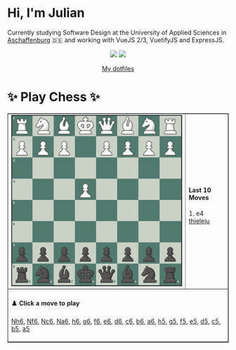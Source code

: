 # **Hi, I'm Julian**

Currently studying Software Design at the University of Applied Sciences in <a href="https://www.th-ab.de/en/" >Aschaffenburg</a> :de: and working with VueJS 2/3, VuetifyJS and ExpressJS.

<p align="center">
  <img src="https://github-readme-stats.vercel.app/api/top-langs/?username=thieleju&theme=blue-green&hide=jupyter%20notebook&layout=compact"  />
  <img width="420" src="https://github-readme-stats.vercel.app/api?username=thieleju&theme=blue-green&show_icons=true"/>
</p>

<p align="center">
    <a href="https://github.com/thieleju/dotfiles">My dotfiles</a>
</p>

<h1>✨ Play Chess ✨ </h1>

<table border="1" style="width:100%; border-collapse:collapse;">
<tr>
  <td><img src="https://raw.githubusercontent.com/thieleju/thieleju/main/games/game0/chessboard-1723974303.png" alt="Chessboard" width="600"/></td>
  <td>
    <h4>Last 10 Moves</h4>
    1. e4 <a href="https://github.com/thieleju">thieleju</a>  <br>

  </td>
</tr>
<tr>
  <td colspan="2">
    <h4>♟️ Click a move to play</h4>
    <a href="https://github.com/thieleju/thieleju/issues/new?title=Nh6&body=Click+%27Submit+new+Issue%27+to+play+the+move" target="_blank">Nh6</a>, <a href="https://github.com/thieleju/thieleju/issues/new?title=Nf6&body=Click+%27Submit+new+Issue%27+to+play+the+move" target="_blank">Nf6</a>, <a href="https://github.com/thieleju/thieleju/issues/new?title=Nc6&body=Click+%27Submit+new+Issue%27+to+play+the+move" target="_blank">Nc6</a>, <a href="https://github.com/thieleju/thieleju/issues/new?title=Na6&body=Click+%27Submit+new+Issue%27+to+play+the+move" target="_blank">Na6</a>, <a href="https://github.com/thieleju/thieleju/issues/new?title=h6&body=Click+%27Submit+new+Issue%27+to+play+the+move" target="_blank">h6</a>, <a href="https://github.com/thieleju/thieleju/issues/new?title=g6&body=Click+%27Submit+new+Issue%27+to+play+the+move" target="_blank">g6</a>, <a href="https://github.com/thieleju/thieleju/issues/new?title=f6&body=Click+%27Submit+new+Issue%27+to+play+the+move" target="_blank">f6</a>, <a href="https://github.com/thieleju/thieleju/issues/new?title=e6&body=Click+%27Submit+new+Issue%27+to+play+the+move" target="_blank">e6</a>, <a href="https://github.com/thieleju/thieleju/issues/new?title=d6&body=Click+%27Submit+new+Issue%27+to+play+the+move" target="_blank">d6</a>, <a href="https://github.com/thieleju/thieleju/issues/new?title=c6&body=Click+%27Submit+new+Issue%27+to+play+the+move" target="_blank">c6</a>, <a href="https://github.com/thieleju/thieleju/issues/new?title=b6&body=Click+%27Submit+new+Issue%27+to+play+the+move" target="_blank">b6</a>, <a href="https://github.com/thieleju/thieleju/issues/new?title=a6&body=Click+%27Submit+new+Issue%27+to+play+the+move" target="_blank">a6</a>, <a href="https://github.com/thieleju/thieleju/issues/new?title=h5&body=Click+%27Submit+new+Issue%27+to+play+the+move" target="_blank">h5</a>, <a href="https://github.com/thieleju/thieleju/issues/new?title=g5&body=Click+%27Submit+new+Issue%27+to+play+the+move" target="_blank">g5</a>, <a href="https://github.com/thieleju/thieleju/issues/new?title=f5&body=Click+%27Submit+new+Issue%27+to+play+the+move" target="_blank">f5</a>, <a href="https://github.com/thieleju/thieleju/issues/new?title=e5&body=Click+%27Submit+new+Issue%27+to+play+the+move" target="_blank">e5</a>, <a href="https://github.com/thieleju/thieleju/issues/new?title=d5&body=Click+%27Submit+new+Issue%27+to+play+the+move" target="_blank">d5</a>, <a href="https://github.com/thieleju/thieleju/issues/new?title=c5&body=Click+%27Submit+new+Issue%27+to+play+the+move" target="_blank">c5</a>, <a href="https://github.com/thieleju/thieleju/issues/new?title=b5&body=Click+%27Submit+new+Issue%27+to+play+the+move" target="_blank">b5</a>, <a href="https://github.com/thieleju/thieleju/issues/new?title=a5&body=Click+%27Submit+new+Issue%27+to+play+the+move" target="_blank">a5</a>
     <br/><br/>
  </td>
</tr>
</table>
